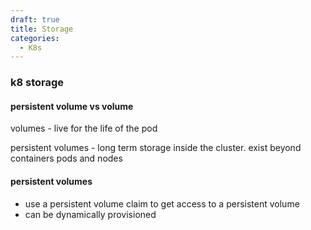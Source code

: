 ```yaml
---
draft: true
title: Storage
categories:
  - K8s
---
```

### k8 storage

#### persistent volume vs volume

volumes - live for the life of the pod

persistent volumes - long term storage inside the cluster. exist beyond containers pods and nodes

#### persistent volumes
- use a persistent volume claim to get access to a persistent volume
- can be dynamically provisioned

